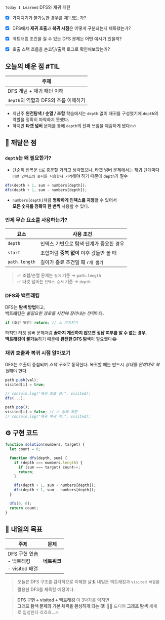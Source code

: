 `Today I Learned` DFS와 재귀 패턴

- [x] 가지치기가 불가능한 경우를 체득했는가?
- [x] DFS에서 **재귀 호출**과 **복귀 시점**은 어떻게 구분되는지 체득했는가?
- [x] 백트래킹 조건을 걸 수 있는 DFS 문제는 어떤 예시가 있을까?
- [x] 호출 스택 흐름을 손코딩/출력 로그로 확인해보았는가?


## 오늘의 배운 점 #TIL

| 주제                        |
| ------------------------- |
| DFS 개념 + 재귀 패턴 이해         |
| `depth`의 역할과 DFS의 흐름 이해하기 |
- 지난주 **완전탐색 / 순열 / 조합** 학습에서는 `depth` 없이 재귀를 구성했기에 `depth`의 역할을 정확히 파악하지 못했다.
- 하지만 **타겟 넘버** 문제를 통해 `depth`의 진짜 쓰임을 체감하게 됐다🔥🔥

## 🧘 깨달은 점
### `depth`는 왜 필요한가?

- 단순히 반복문 `i`로 충분할 거라고 생각했으나, 타겟 넘버 문제에서는 재귀 단계마다 `어떤 인덱스의 숫자를 사용할지 기억`해야 하기 때문에 `depth`가 필수

```js
dfs(depth + 1, sum + numbers[depth]);
dfs(depth + 1, sum - numbers[depth]);
```

- `numbers[depth]`처럼 **명확하게 인덱스를 지정**할 수 있어서  
    **모든 숫자를 정확히 한 번씩** 사용할 수 있다.
### 언제 무슨 요소를 사용하는가?

| 요소            | 사용 조건                     |
| ------------- | ------------------------- |
| `depth`       | 인덱스 기반으로 탐색 단계가 중요한 경우    |
| `start`       | 조합처럼 **중복 없이** 이후 값들만 볼 때 |
| `path.length` | 길이가 종료 조건일 때 `r개 뽑기`      |

> ✅ 조합/순열 문제는 `길이` 기준 → `path.length`  
> ✅ 타겟 넘버는 `인덱스 순서` 기준 → `depth`

### DFS와 백트래킹

DFS는 **탐색 방법**이고,  
백트래킹은 *불필요한 경로를 사전에 잘라내는 전략*이다.

```javascript
if (조건 위반) return; // ⚠️ 가지치기
```

하지만 타겟 넘버 문제처럼 **끝까지 계산하지 않으면 정답 여부를 알 수 없는 경우**,  
**백트래킹이 불가능**하기 때문에 **완전한 DFS 탐색**이 필요했다😂

### 재귀 호출과 복귀 시점 알아보기

DFS는 호출이 중첩되며 *스택 구조*로 동작한다.
복귀할 때는 반드시 *상태를 원래대로 복원*해야 한다.

```javascript
path.push(val);
visited[i] = true;

// console.log("재귀 호출 전:", visited);
dfs(...);

path.pop();
visited[i] = false; // ⚠️ 상태 복원
// console.log("재귀 복귀 후:", visited);
```

## ⚙️ 구현 코드

```javascript
function solution(numbers, target) {
  let count = 0;

  function dfs(depth, sum) {
    if (depth === numbers.length) {
      if (sum === target) count++;
      return;
    }

    dfs(depth + 1, sum + numbers[depth]);
    dfs(depth + 1, sum - numbers[depth]);
  }

  dfs(0, 0);
  return count;
}
```

## 🎯 내일의 목표

| 주제                                     | 문제       |
| -------------------------------------- | -------- |
| DFS 구현 연습 <br> - 백트래킹<br> - visited 배열 | **네트워크** |

> 오늘은 DFS 구조를 감각적으로 이해한 날🏄
> 내일은 백트래킹과 `visited 배열`을 활용한 DFS를 체득할 예정이다.

 > **DFS 구현 + visited + 백트래킹** 이 3박자를 익히면  
 > **그래프 탐색 문제의 기본 체력을 완성하게 되는 것!** 💪💪
> 드디어 **그래프 탐색** 세계로 입성한다 흐흐흐...🔥
